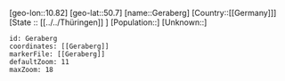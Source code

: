 ﻿---
location: [50.7,10.82]
mapzoom: [7,12] 
mapmarker: city 
type: City
tags:
- geo/City


SpocWebEntityId: 30420
isDeleted: false
confidential: public

---
[geo-lon::10.82]
[geo-lat::50.7]
[name::Geraberg]
[Country::[[Germany]]]
[State :: [[../../Thüringen]] ]
[Population::]
[Unknown::]


```leaflet
id: Geraberg
coordinates: [[Geraberg]]
markerFile: [[Geraberg]]
defaultZoom: 11 
maxZoom: 18
```

